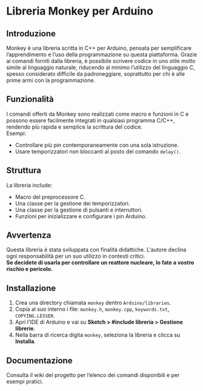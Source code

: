 # Libreria Monkey per Arduino

## Introduzione

Monkey è una libreria scritta in C++ per Arduino, pensata per semplificare l’apprendimento e l’uso della programmazione su questa piattaforma. Grazie ai comandi forniti dalla libreria, è possibile scrivere codice in uno stile molto simile al linguaggio naturale, riducendo al minimo l’utilizzo del linguaggio C, spesso considerato difficile da padroneggiare, soprattutto per chi è alle prime armi con la programmazione.

## Funzionalità

I comandi offerti da Monkey sono realizzati come macro e funzioni in C e possono essere facilmente integrati in qualsiasi programma C/C++, rendendo più rapida e semplice la scrittura del codice.  
Esempi:
- Controllare più pin contemporaneamente con una sola istruzione.
- Usare temporizzatori non bloccanti al posto del comando `delay()`.

## Struttura

La libreria include:
- Macro del preprocessore C.
- Una classe per la gestione dei temporizzatori.
- Una classe per la gestione di pulsanti e interruttori.
- Funzioni per inizializzare e configurare i pin Arduino.

## Avvertenza

Questa libreria è stata sviluppata con finalità didattiche. L'autore declina ogni responsabilità per un suo utilizzo in contesti critici.  
**Se decidete di usarla per controllare un reattore nucleare, lo fate a vostro rischio e pericolo.**

## Installazione

1. Crea una directory chiamata `monkey` dentro `Arduino/libraries`.
2. Copia al suo interno i file: `monkey.h`, `monkey.cpp`, `keywords.txt`, `COPYING.LESSER`.
3. Apri l'IDE di Arduino e vai su **Sketch > #include libreria > Gestione librerie**.
4. Nella barra di ricerca digita `monkey`, seleziona la libreria e clicca su **Installa**.

## Documentazione

Consulta il wiki del progetto per l’elenco dei comandi disponibili e per esempi pratici.
